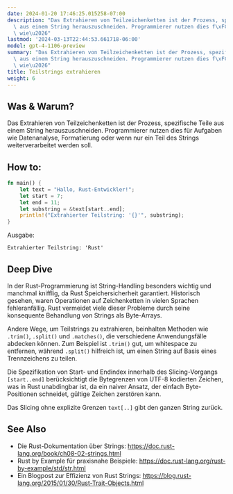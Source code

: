 ```yaml
---
date: 2024-01-20 17:46:25.015258-07:00
description: "Das Extrahieren von Teilzeichenketten ist der Prozess, spezifische Teile\
  \ aus einem String herauszuschneiden. Programmierer nutzen dies f\xFCr Aufgaben\
  \ wie\u2026"
lastmod: '2024-03-13T22:44:53.661718-06:00'
model: gpt-4-1106-preview
summary: "Das Extrahieren von Teilzeichenketten ist der Prozess, spezifische Teile\
  \ aus einem String herauszuschneiden. Programmierer nutzen dies f\xFCr Aufgaben\
  \ wie\u2026"
title: Teilstrings extrahieren
weight: 6
---
```


## Was & Warum?
Das Extrahieren von Teilzeichenketten ist der Prozess, spezifische Teile aus einem String herauszuschneiden. Programmierer nutzen dies für Aufgaben wie Datenanalyse, Formatierung oder wenn nur ein Teil des Strings weiterverarbeitet werden soll.

## How to:
```Rust
fn main() {
    let text = "Hallo, Rust-Entwickler!";
    let start = 7;
    let end = 11;
    let substring = &text[start..end];
    println!("Extrahierter Teilstring: '{}'", substring);
}
```
Ausgabe:
```
Extrahierter Teilstring: 'Rust'
```

## Deep Dive
In der Rust-Programmierung ist String-Handling besonders wichtig und manchmal knifflig, da Rust Speichersicherheit garantiert. Historisch gesehen, waren Operationen auf Zeichenketten in vielen Sprachen fehleranfällig. Rust vermeidet viele dieser Probleme durch seine konsequente Behandlung von Strings als Byte-Arrays.

Andere Wege, um Teilstrings zu extrahieren, beinhalten Methoden wie `.trim()`, `.split()` und `.matches()`, die verschiedene Anwendungsfälle abdecken können. Zum Beispiel ist `.trim()` gut, um whitespace zu entfernen, während `.split()` hilfreich ist, um einen String auf Basis eines Trennzeichens zu teilen.

Die Spezifikation von Start- und Endindex innerhalb des Slicing-Vorgangs `[start..end]` berücksichtigt die Bytegrenzen von UTF-8 kodierten Zeichen, was in Rust unabdingbar ist, da ein naiver Ansatz, der einfach Byte-Positionen schneidet, gültige Zeichen zerstören kann. 

Das Slicing ohne explizite Grenzen `text[..]` gibt den ganzen String zurück.

## See Also
- Die Rust-Dokumentation über Strings: https://doc.rust-lang.org/book/ch08-02-strings.html
- Rust by Example für praxisnahe Beispiele: https://doc.rust-lang.org/rust-by-example/std/str.html
- Ein Blogpost zur Effizienz von Rust Strings: https://blog.rust-lang.org/2015/01/30/Rust-Trait-Objects.html
